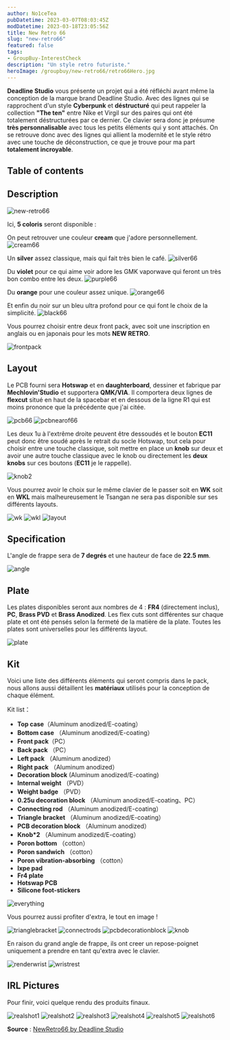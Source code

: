 ```yaml
---
author: No1ceTea
pubDatetime: 2023-03-07T08:03:45Z
modDatetime: 2023-03-18T23:05:56Z
title: New Retro 66
slug: "new-retro66"
featured: false
tags:
- GroupBuy-InterestCheck
description: "Un style retro futuriste."
heroImage: /groupbuy/new-retro66/retro66Hero.jpg
---
```


**Deadline Studio** vous présente un projet qui a été réfléchi avant même la conception de la marque brand Deadline Studio. Avec des lignes qui se rapprochent d'un style **Cyberpunk** et **déstructuré** qui peut rappeler la collection **"The ten"** entre Nike et Virgil sur des paires qui ont été totalement déstructurées par ce dernier. Ce clavier sera donc je présume **très personnalisable** avec tous les petits éléments qui y sont attachés. On se retrouve donc avec des lignes qui allient la modernité et le style rétro avec une touche de déconstruction, ce que je trouve pour ma part **totalement incroyable**.

## Table of contents

## Description

![new-retro66](/groupbuy/new-retro66/new-retro66.jpg)

Ici, **5 coloris** seront disponible :

On peut retrouver une couleur **cream** que j'adore personnellement.
![cream66](/groupbuy/new-retro66/cream66.jpg)

Un **silver** assez classique, mais qui fait très bien le café.
![silver66](/groupbuy/new-retro66/silver66.jpg)

Du **violet** pour ce qui aime voir adore les GMK vaporwave qui feront un très bon combo entre les deux.
![purple66](/groupbuy/new-retro66/purple66.jpg)

Du **orange** pour une couleur assez unique.
![orange66](/groupbuy/new-retro66/orange66.jpg)

Et enfin du noir sur un bleu ultra profond pour ce qui font le choix de la simplicité.
![black66](/groupbuy/new-retro66/black66.jpg)

Vous pourrez choisir entre deux front pack, avec soit une inscription en anglais ou en japonais pour les mots **NEW RETRO**.

![frontpack](/groupbuy/new-retro66/frontpack.png)

## Layout

Le PCB fourni sera **Hotswap** et en **daughterboard**, dessiner et fabrique par **Mechlovin'Studio** et supportera **QMK/VIA**. Il comportera deux lignes de **flexcut** situé en haut de la spacebar et en dessous de la ligne R1 qui est moins prononce que la précédente que j'ai citée.

![pcb66](/groupbuy/new-retro66/pcb66.jpg)
![pcbnearof66](/groupbuy/new-retro66/pcbnearof66.jpg)

Les deux 1u à l'extrême droite peuvent être dessoudés et le bouton **EC11** peut donc être soudé après le retrait du socle Hotswap, tout cela pour choisir entre une touche classique, soit mettre en place un **knob** sur deux et avoir une autre touche classique avec le knob ou directement les **deux knobs** sur ces boutons (**EC11** je le rappelle).

![knob2](/groupbuy/new-retro66/knob2.jpg)

Vous pourrez avoir le choix sur le même clavier de le passer soit en **WK** soit en **WKL** mais malheureusement le Tsangan ne sera pas disponible sur ses différents layouts.

![wk](/groupbuy/new-retro66/wk.jpg)
![wkl](/groupbuy/new-retro66/wkl.jpg)
![layout](/groupbuy/new-retro66/layout.png)

## Specification

L'angle de frappe sera de **7 degrés** et une hauteur de face de **22.5 mm**.

![angle](/groupbuy/new-retro66/angle.png)

## Plate

Les plates disponibles seront aux nombres de 4 : **FR4** (directement inclus), **PC**, **Brass PVD** et **Brass Anodized**. Les flex cuts sont différentes sur chaque plate et ont été pensés selon la fermeté de la matière de la plate. Toutes les plates sont universelles pour les différents layout.

![plate](/groupbuy/new-retro66/plate.png)

## Kit

Voici une liste des différents éléments qui seront compris dans le pack, nous allons aussi détaillent les **matériaux** utilisés pour la conception de chaque élément.

Kit list：

- **Top case**（Aluminum anodized/E-coating）
- **Bottom case** （Aluminum anodized/E-coating）
- **Front pack**（PC）
- **Back pack** （PC）
- **Left pack** （Aluminum anodized）
- **Right pack** （Aluminum anodized）
- **Decoration block** (Aluminum anodized/E-coating)
- **Internal weight** （PVD）
- **Weight badge** （PVD）
- **0.25u decoration block** （Aluminum anodized/E-coating、PC）
- **Connecting rod** （Aluminum anodized/E-coating）
- **Triangle bracket** （Aluminum anodized/E-coating）
- **PCB decoration block** （Aluminum anodized）
- **Knob\*2** （Aluminum anodized/E-coating）
- **Poron bottom** （cotton）
- **Poron sandwich** （cotton）
- **Poron vibration-absorbing** （cotton）
- **Ixpe pad**
- **Fr4 plate**
- **Hotswap PCB**
- **Silicone foot-stickers**

![everything](/groupbuy/new-retro66/everything.png)

Vous pourrez aussi profiter d'extra, le tout en image !

![trianglebracket](/groupbuy/new-retro66/trianglebracket.png)
![connectrods](/groupbuy/new-retro66/connectrod.png)
![pcbdecorationblock](/groupbuy/new-retro66/pcbdecorationblock.png)
![knob](/groupbuy/new-retro66/knob.png)

En raison du grand angle de frappe, ils ont creer un repose-poignet uniquement a prendre en tant qu'extra avec le clavier.

![renderwrist](/groupbuy/new-retro66/renderwrist.jpg)
![wristrest](/groupbuy/new-retro66/wristrest.png)

## IRL Pictures

Pour finir, voici quelque rendu des produits finaux.

![realshot1](/groupbuy/new-retro66/realshot1.jpg)
![realshot2](/groupbuy/new-retro66/realshot2.jpg)
![realshot3](/groupbuy/new-retro66/realshot3.jpg)
![realshot4](/groupbuy/new-retro66/realshot4.jpg)
![realshot5](/groupbuy/new-retro66/realshot5.jpg)
![realshot6](/groupbuy/new-retro66/realshot6.jpg)

**Source** : [NewRetro66 by Deadline Studio](https://geekhack.org/index.php?topic=118291.0)
